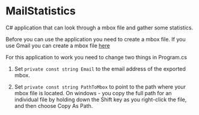 MailStatistics
==============

C# application that can look through a mbox file and gather some statistics.

Before you can use the application you need to create a mbox file.
If you use Gmail you can create a mbox file [here](https://www.google.com/settings/takeout/custom/gmail)

For this application to work you need to change two things in Program.cs

1. Set `private const string Email` to the email address of the exported mbox.

2. Set `private const string PathToMbox` to point to the path where your mbox file is located.
On windows - you copy the full path for an individual file by holding down the Shift key as you right-click the file, and then choose Copy As Path.
